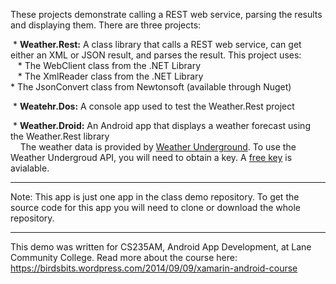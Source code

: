 These projects demonstrate calling a REST web service, parsing the results and displaying them. There are three projects:

  * __Weather.Rest:__ A class library that calls a REST web service, can get either an XML or JSON result, and parses the result. This project uses:  
    * The WebClient class from the .NET Library  
    * The XmlReader class from the .NET Library  
    * The JsonConvert class from Newtonsoft (available through Nuget)  
    
  * __Weatehr.Dos:__ A console app used to test the Weather.Rest project  
  
  * __Weather.Droid:__ An Android app that displays a weather forecast using the Weather.Rest library  
    
The weather data is provided by [Weather Underground](https://www.wunderground.com). 
To use the Weather Undergroud API, you will need to obtain a key. A [free key](https://www.wunderground.com/weather/api/) is avialable. 

-------------------------- 

Note: This app is just one app in the class demo repository.
To get the source code for this app you will need to
clone or download the whole repository. 

---------------------------------- 

This demo was written for CS235AM, Android App Development, at Lane Community College.
Read more about the course here: https://birdsbits.wordpress.com/2014/09/09/xamarin-android-course
